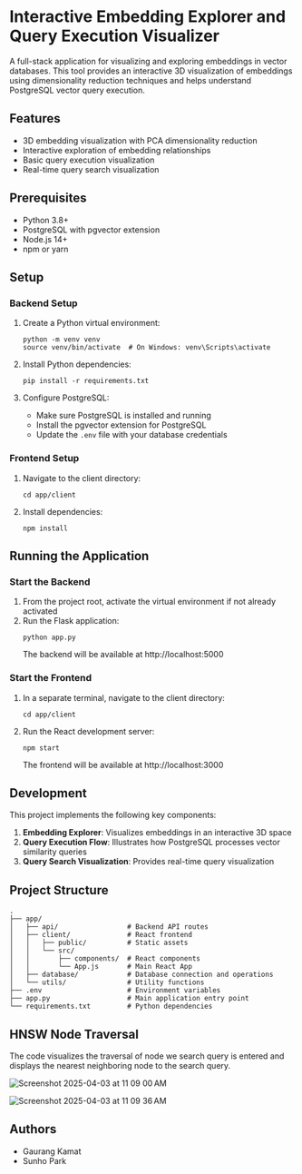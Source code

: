 # Interactive Embedding Explorer and Query Execution Visualizer

A full-stack application for visualizing and exploring embeddings in vector databases. This tool provides an interactive 3D visualization of embeddings using dimensionality reduction techniques and helps understand PostgreSQL vector query execution.

## Features

- 3D embedding visualization with PCA dimensionality reduction
- Interactive exploration of embedding relationships
- Basic query execution visualization
- Real-time query search visualization

## Prerequisites

- Python 3.8+
- PostgreSQL with pgvector extension
- Node.js 14+
- npm or yarn

## Setup

### Backend Setup

1. Create a Python virtual environment:
   ```
   python -m venv venv
   source venv/bin/activate  # On Windows: venv\Scripts\activate
   ```

2. Install Python dependencies:
   ```
   pip install -r requirements.txt
   ```

3. Configure PostgreSQL:
   - Make sure PostgreSQL is installed and running
   - Install the pgvector extension for PostgreSQL
   - Update the `.env` file with your database credentials

### Frontend Setup

1. Navigate to the client directory:
   ```
   cd app/client
   ```

2. Install dependencies:
   ```
   npm install
   ```

## Running the Application

### Start the Backend

1. From the project root, activate the virtual environment if not already activated
2. Run the Flask application:
   ```
   python app.py
   ```
   The backend will be available at http://localhost:5000

### Start the Frontend

1. In a separate terminal, navigate to the client directory:
   ```
   cd app/client
   ```

2. Run the React development server:
   ```
   npm start
   ```
   The frontend will be available at http://localhost:3000

## Development

This project implements the following key components:

1. **Embedding Explorer**: Visualizes embeddings in an interactive 3D space
2. **Query Execution Flow**: Illustrates how PostgreSQL processes vector similarity queries
3. **Query Search Visualization**: Provides real-time query visualization

## Project Structure

```
.
├── app/
│   ├── api/                 # Backend API routes
│   ├── client/              # React frontend
│   │   ├── public/          # Static assets
│   │   └── src/
│   │       ├── components/  # React components
│   │       └── App.js       # Main React App
│   ├── database/            # Database connection and operations
│   └── utils/               # Utility functions
├── .env                     # Environment variables
├── app.py                   # Main application entry point
└── requirements.txt         # Python dependencies
```

## HNSW Node Traversal

The code visualizes the traversal of node we search query is entered and displays the nearest neighboring node to the search query.

![Screenshot 2025-04-03 at 11 09 00 AM](https://github.com/user-attachments/assets/b7d09437-5a5f-4228-a8c5-da6e5f28bfe1)

![Screenshot 2025-04-03 at 11 09 36 AM](https://github.com/user-attachments/assets/6d2aa4fd-40be-4648-acab-d0a8808baa81)

## Authors

- Gaurang Kamat
- Sunho Park
